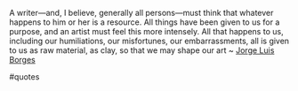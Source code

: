 A writer—and, I believe, generally all persons—must think that whatever happens to him or her is a resource. All things have been given to us for a purpose, and an artist must feel this more intensely. All that happens to us, including our humiliations, our misfortunes, our embarrassments, all is given to us as raw material, as clay, so that we may shape our art ~ [Jorge Luis Borges](https://londonwriterssalon.us4.list-manage.com/track/click?u=8b047263967451488070a8ad0&id=d4af57d071&e=bc5cbc9b90)

#quotes 